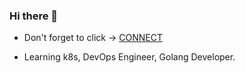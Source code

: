 ### Hi there 👋

- Don't forget to click -> <a href="https://www.riteshsonawane.com">CONNECT</a>

- Learning k8s, DevOps Engineer, Golang Developer.




